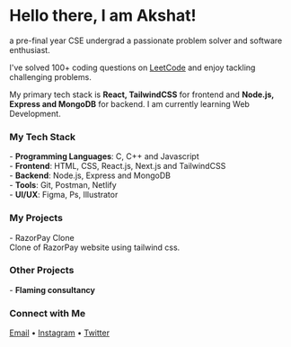 # Hello there, I am Akshat!
a pre-final year CSE undergrad a passionate problem solver and software enthusiast. </b>

I've solved 100+ coding questions on <a href="https://leetcode.com/akshat-yo/">LeetCode</a> and enjoy tackling challenging problems.

My primary tech stack is <b>React, TailwindCSS</b> for frontend and <b>Node.js, Express and MongoDB</b> for backend. I am currently learning Web Development.

<h3>My Tech Stack</h3>
- <b>Programming Languages</b>: C, C++ and Javascript <br>
- <b>Frontend</b>: HTML, CSS, React.js, Next.js and TailwindCSS<br>
- <b>Backend</b>: Node.js, Express and MongoDB<br>
- <b>Tools</b>: Git, Postman, Netlify<br>
- <b>UI/UX</b>: Figma, Ps, Illustrator

<h3>My Projects</h3>
- RazorPay Clone <br>
   Clone of RazorPay website using tailwind css.

<h3>Other Projects</h3>
- <b>Flaming consultancy</b>

<h3>Connect with Me</h3>
<a href="akshatsing11@gmail.com">Email</a> • <a href="instagram.com">Instagram</a> • <a href="twitter.com">Twitter</a>
